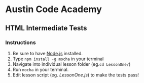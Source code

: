 # Austin Code Academy
## HTML Intermediate Tests

### Instructions
1. Be sure to have [Node.js](https://nodejs.org/) installed.
2. Type `npm install -g mocha` in your terminal
3. Navigate into individual lesson folder (eg.`cd LessonOne/`)
4. Run `mocha` in your terminal.
5. Edit lesson script (eg. _LessonOne.js_) to make the tests pass!
